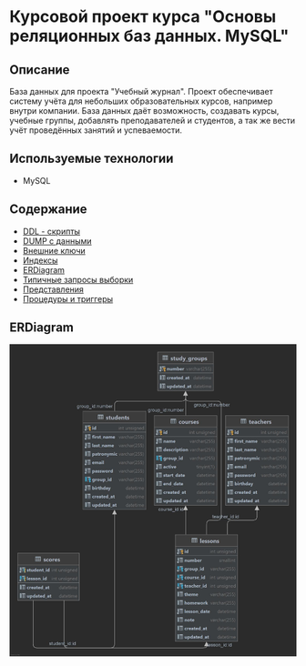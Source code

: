 # Курсовой проект курса "Основы реляционных баз данных. MySQL"

## Описание
База данных для проекта "Учебный журнал". 
Проект обеспечивает систему учёта для небольших образовательных курсов, 
например внутри компании. 
База данных даёт возможность, создавать курсы, учебные группы, добавлять преподавателей и студентов, 
а так же вести учёт проведённых занятий и успеваемости.

## Используемые технологии
 - MySQL

## Содержание

 - [DDL - скрипты](ddl.sql)
 - [DUMP с данными](dump.sql)
 - [Внешние ключи](foreign-keys.sql)
 - [Индексы](indexes.sql)
 - [ERDiagram](study_journal.uml)
 - [Типичные запросы выборки](selects.sql)
 - [Представления](views.sql)
 - [Процедуры и триггеры](procedurs.sql)

## ERDiagram
![diagram](study_journal_diagram.jpg)
